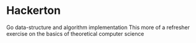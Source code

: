 # Hackerton
Go data-structure and algorithm implementation
This more of a refresher exercise on the basics of theoretical computer science
